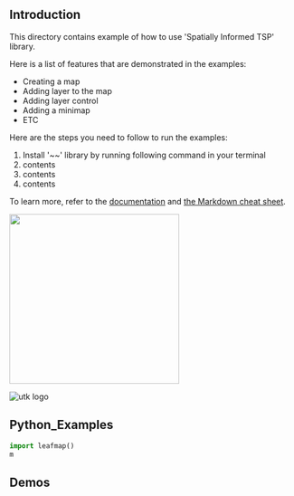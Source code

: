 
## Introduction

This directory contains example of how to use 'Spatially Informed TSP' library.

Here is a list of features that are demonstrated in the examples:
- Creating a map
- Adding layer to the map
- Adding layer control
- Adding a minimap
- ETC

Here are the steps you need to follow to run the examples:
1. Install '~~' library by running following command in your terminal
2. contents
3. contents
4. contents

To learn more, refer to the [documentation](https://github.com/whkim15/Geog510-wkim15_2/pulls) and [the Markdown cheat sheet](https://github.com/whkim15/Geog510-wkim15_2/pulls).

<img src="ttps://brand.utk.edu/wp-content/uploads/2019/02/University-HorizLeftLogo-RGB.jpg" width="300" />

![utk logo](https://brand.utk.edu/wp-content/uploads/2019/02/University-HorizLeftLogo-RGB.jpg)


## Python_Examples

```python
import leafmap()
m
```

## Demos